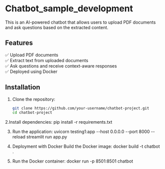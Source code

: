 # Chatbot_sample_development


This is an AI-powered chatbot that allows users to upload PDF documents and ask questions based on the extracted content.

## Features
✅ Upload PDF documents  
✅ Extract text from uploaded documents  
✅ Ask questions and receive context-aware responses  
✅ Deployed using Docker  

## Installation
1. Clone the repository:
   ```sh
   git clone https://github.com/your-username/chatbot-project.git
   cd chatbot-project

2.Install dependencies:
pip install -r requirements.txt

3. Run the application:
 uvicorn testing1:app --host 0.0.0.0 --port 8000 --reload
   streamlit run app.py

5. Deployment with Docker
Build the Docker image:
docker build -t chatbot .

6. Run the Docker container:
docker run -p 8501:8501 chatbot
